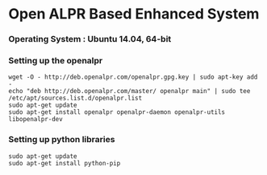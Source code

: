 # Open ALPR Based Enhanced System

### Operating System : Ubuntu 14.04, 64-bit

### Setting up the openalpr

	wget -O - http://deb.openalpr.com/openalpr.gpg.key | sudo apt-key add -
	echo "deb http://deb.openalpr.com/master/ openalpr main" | sudo tee /etc/apt/sources.list.d/openalpr.list
	sudo apt-get update
	sudo apt-get install openalpr openalpr-daemon openalpr-utils libopenalpr-dev

### Setting up python libraries

	sudo apt-get update
	sudo apt-get install python-pip